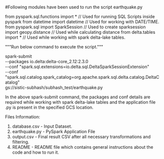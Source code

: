 
#Following modules have been used to run the script earthquake.py


from pyspark.sql.functions import *  				            // Used for running SQL Scripts inside pyspark
from datetime import datetime 						             // Used for working with DATE/TIME.
from pyspark.sql import SparkSession 			    	      // Used to create sparksession
import geopy.distance 								               // Used while calculating distance
from delta.tables import * 							            // Used while working with spark delta-lake tables.


"""Run below command to execute the script."""

spark-submit \
--packages io.delta:delta-core_2.12:2.3.0 \
--conf     "spark.sql.extensions=io.delta.sql.DeltaSparkSessionExtension" \
--conf     "spark.sql.catalog.spark_catalog=org.apache.spark.sql.delta.catalog.DeltaCatalog" \
gs://sistic-subhash/subhash_test/earthquake.py

In the above spark-submit command, the packages and conf details are required while working with spark delta-lake tables and the application file .py is present in the specified GCS location.


Files Information:
1) database.csv - Input Dataset.
2) earthquake.py - PySpark Application File
3) output.csv - Final result CSV after all necessary transformations and filtering.
4) README - README file which contains general instructions about the code and how to run it.
